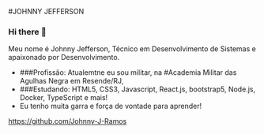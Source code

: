 #JOHNNY JEFFERSON 
### Hi there 👋


Meu nome é Johnny Jefferson, Técnico em Desenvolvimento de Sistemas e apaixonado por Desenvolvimento.

- ###Profissão: Atualemtne eu sou militar, na #Academia Militar das Agulhas Negra em Resende/RJ,
- ###Estudando: HTML5, CSS3, Javascript, React.js, bootstrap5, Node.js, Docker, TypeScript e mais!
- Eu tenho muita garra e força de vontade para aprender! 

https://github.com/Johnny-J-Ramos
